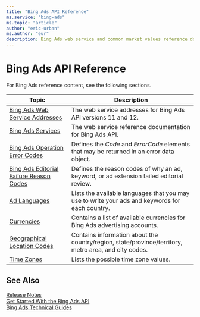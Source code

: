 ```yaml
---
title: "Bing Ads API Reference"
ms.service: "bing-ads"
ms.topic: "article"
author: "eric-urban"
ms.author: "eur"
description: Bing Ads web service and common market values reference documentation.
---
```

# Bing Ads API Reference
For Bing Ads reference content, see the following sections.

|Topic|Description|
|---------|---------------|
|[Bing Ads Web Service Addresses](/bingads/guides/web-service-addresses.md)|The web service addresses for Bing Ads API versions 11 and 12.|
|[Bing Ads Services](/bingads/guides/services.md)|The web service reference documentation for Bing Ads API.|
|[Bing Ads Operation Error Codes](/bingads/guides/operation-error-codes.md)|Defines the *Code* and *ErrorCode* elements that may be returned in an error data object.|
|[Bing Ads Editorial Failure Reason Codes](/bingads/guides/editorial-failure-reason-codes.md)|Defines the reason codes of why an ad, keyword, or ad extension failed editorial review.|
|[Ad Languages](/bingads/guides/ad-languages.md)|Lists the available languages that you may use to write your ads and keywords for each country.|
|[Currencies](/bingads/guides/currencies.md)|Contains a list of available currencies for Bing Ads advertising accounts.|
|[Geographical Location Codes](/bingads/guides/geographical-location-codes.md)|Contains information about the country/region, state/province/territory, metro area, and city codes.|
|[Time Zones](/bingads/guides/time-zones.md)|Lists the possible time zone values.|

## <a name="see-also"></a>See Also
[Release Notes](/bingads/guides/release-notes.md)  
[Get Started With the Bing Ads API](/bingads/guides/get-started.md)  
[Bing Ads Technical Guides](/bingads/guides/technical-guides.md)  


